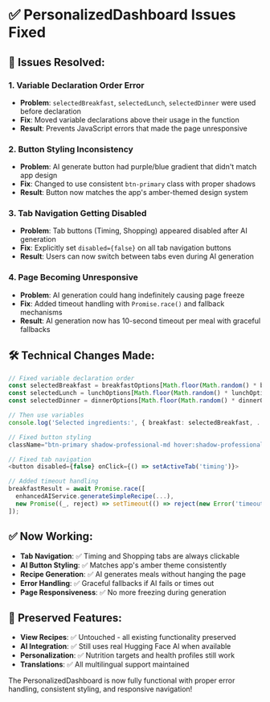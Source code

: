 # ✅ PersonalizedDashboard Issues Fixed

## 🐛 **Issues Resolved:**

### 1. **Variable Declaration Order Error**
- **Problem**: `selectedBreakfast`, `selectedLunch`, `selectedDinner` were used before declaration
- **Fix**: Moved variable declarations above their usage in the function
- **Result**: Prevents JavaScript errors that made the page unresponsive

### 2. **Button Styling Inconsistency** 
- **Problem**: AI generate button had purple/blue gradient that didn't match app design
- **Fix**: Changed to use consistent `btn-primary` class with proper shadows
- **Result**: Button now matches the app's amber-themed design system

### 3. **Tab Navigation Getting Disabled**
- **Problem**: Tab buttons (Timing, Shopping) appeared disabled after AI generation
- **Fix**: Explicitly set `disabled={false}` on all tab navigation buttons
- **Result**: Users can now switch between tabs even during AI generation

### 4. **Page Becoming Unresponsive**
- **Problem**: AI generation could hang indefinitely causing page freeze
- **Fix**: Added timeout handling with `Promise.race()` and fallback mechanisms
- **Result**: AI generation now has 10-second timeout per meal with graceful fallbacks

## 🛠️ **Technical Changes Made:**

```typescript
// Fixed variable declaration order
const selectedBreakfast = breakfastOptions[Math.floor(Math.random() * breakfastOptions.length)];
const selectedLunch = lunchOptions[Math.floor(Math.random() * lunchOptions.length)];
const selectedDinner = dinnerOptions[Math.floor(Math.random() * dinnerOptions.length)];

// Then use variables
console.log('Selected ingredients:', { breakfast: selectedBreakfast, ... });

// Fixed button styling
className="btn-primary shadow-professional-md hover:shadow-professional-lg font-medium"

// Fixed tab navigation
<button disabled={false} onClick={() => setActiveTab('timing')}>

// Added timeout handling
breakfastResult = await Promise.race([
  enhancedAIService.generateSimpleRecipe(...),
  new Promise((_, reject) => setTimeout(() => reject(new Error('timeout')), 10000))
]);
```

## ✅ **Now Working:**

- **Tab Navigation**: ✅ Timing and Shopping tabs are always clickable
- **AI Button Styling**: ✅ Matches app's amber theme consistently  
- **Recipe Generation**: ✅ AI generates meals without hanging the page
- **Error Handling**: ✅ Graceful fallbacks if AI fails or times out
- **Page Responsiveness**: ✅ No more freezing during generation

## 🎯 **Preserved Features:**

- **View Recipes**: ✅ Untouched - all existing functionality preserved
- **AI Integration**: ✅ Still uses real Hugging Face AI when available
- **Personalization**: ✅ Nutrition targets and health profiles still work
- **Translations**: ✅ All multilingual support maintained

The PersonalizedDashboard is now fully functional with proper error handling, consistent styling, and responsive navigation!